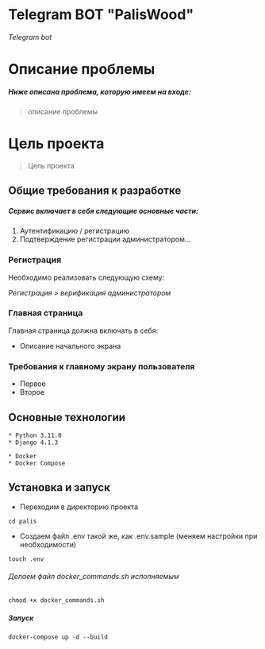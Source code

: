 # Telegram BOT "PalisWood"

###### Telegram bot

Описание проблемы
=================

##### Ниже описана проблема, которую имеем на входе:

> описание проблемы

Цель проекта
============
> Цель проекта

Общие требования к разработке
-----------------------------

##### Сервис включает в себя следующие основные части:

1. Аутентификацию / регистрацию
2. Подтверждение регистрации администратором...


### Регистрация

Необходимо реализовать следующую схему:

*Регистрация > верификация администратором*

### Главная страница

Главная страница должна включать в себя:

- Описание начального экрана

### Требования к главному экрану пользователя

- Первое
- Второе

Основные технологии
-------------------

```
* Python 3.11.0
* Django 4.1.3
```

```
* Docker
* Docker Compose
```

Установка и запуск
------------------

* Переходим в директорию проекта

```cd palis```

* Создаем файл .env такой же, как .env.sample (меняем настройки при необходимости)

```touch .env```

###### Делаем файл docker_commands.sh исполняемым

```chmod +x docker_commands.sh```

##### Запуск

```docker-compose up -d --build```
